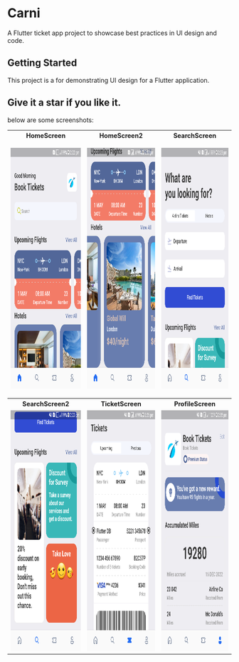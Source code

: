 # Carni

A Flutter ticket app project to showcase best practices in UI design and code.

## Getting Started

This project is a for demonstrating UI design for a Flutter application.
## Give it a star if you like it.
below are some screenshots:

<table>
<tr>
  <th>HomeScreen</th>
  <th>HomeScreen2</th>
  <th>SearchScreen</th>
 </tr>
  <tr>
    <td> <p><img src="./s1[1].png?v=1" width="350" height="540"></p></td>
    <td><img src="./s2[1].png" width="350" height="540"></td>
    <td><img src="./s3[1].png" width="350" height="540"></td>
  </tr>
  <tr>
    <th>SearchScreen2</th>
      <th>TicketScreen</th>
      <th>ProfileScreen</th>
  </tr>
  <tr>
     <td><img src="./s4[1].png" width="350" height="540"></td>
     <td><img src="./s5[1].png" width="350" height="540"></td>
     <td><img src="./s6[1].png" width="350" height="540"></td>
  </tr>
</table>



